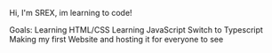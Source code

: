 Hi, I'm SREX, im learning to code!

Goals: 
Learning HTML/CSS
Learning JavaScript
Switch to Typescript
Making my first Website and hosting it for everyone to see
